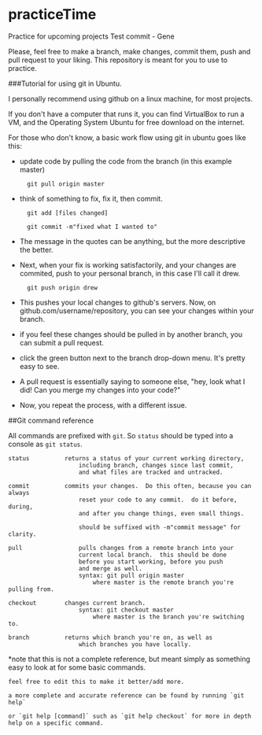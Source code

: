 practiceTime
============

Practice for upcoming projects
Test commit - Gene

Please, feel free to make a branch, make changes, commit them, push and pull request to your liking.  This repository is meant for you to use to practice.

###Tutorial for using git in Ubuntu.

I personally recommend using github on a linux machine, for most projects.  

If you don't have a computer that runs it, you can find VirtualBox to run a VM, and the Operating System Ubuntu for free download on the internet.

For those who don't know, a basic work flow using git in ubuntu goes like this:

* update code by pulling the code from the branch  (in this example master)
	
		git pull origin master

* think of something to fix, fix it, then commit.

		git add [files changed]

		git commit -m"fixed what I wanted to"

* The message in the quotes can be anything, but the more descriptive the better.

* Next, when your fix is working satisfactorily, and your changes are commited, push to your personal branch, in this case I'll call it drew.

		git push origin drew

* This pushes your local changes to github's servers.  Now, on github.com/username/repository, you can see your changes within your branch.

* if you feel these changes should be pulled in by another branch, you can submit a pull request.  

* click the green button next to the branch drop-down menu.  It's pretty easy to see.  

* A pull request is essentially saying to someone else, "hey, look what I did! Can you merge my changes into your code?"

* Now, you repeat the process, with a different issue.  

##Git command reference

All commands are prefixed with `git`.   So `status` should be typed into a console as `git status`.  

	status			returns a status of your current working directory, 
						including branch, changes since last commit, 
						and what files are tracked and untracked.

	commit			commits your changes.  Do this often, because you can always 
						reset your code to any commit.  do it before, during, 
						and after you change things, even small things.  
				
						should be suffixed with -m"commit message" for clarity. 

	pull				pulls changes from a remote branch into your 
						current local branch.  this should be done 
						before you start working, before you push 
						and merge as well.  
						syntax: git pull origin master
							where master is the remote branch you're pulling from.

	checkout		changes current branch.
						syntax: git checkout master
							where master is the branch you're switching to.

	branch			returns which branch you're on, as well as 
						which branches you have locally.

\*note that this is not a complete reference, but meant simply as something easy to look at for some basic commands. 

	feel free to edit this to make it better/add more.

	a more complete and accurate reference can be found by running `git help` 

	or `git help [command]` such as `git help checkout` for more in depth help on a specific command.
